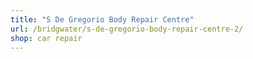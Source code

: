 ```yaml
---
title: "S De Gregorio Body Repair Centre"
url: /bridgwater/s-de-gregorio-body-repair-centre-2/
shop: car repair
---
```

